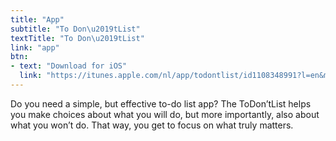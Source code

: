```yaml
---
title: "App"
subtitle: "To Don\u2019tList"
textTitle: "To Don\u2019tList"
link: "app"
btn:
- text: "Download for iOS"
  link: "https://itunes.apple.com/nl/app/todontlist/id1108348991?l=en&mt=8"
---
```

Do you need a simple, but effective to-do list app? The ToDon’tList helps you make choices about what you will do, but more importantly, also about what you won’t do. That way, you get to focus on what truly matters.
